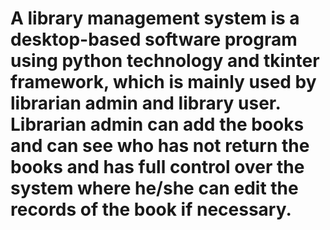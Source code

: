 # A library management system is a desktop-based software program using python technology and tkinter framework, which is mainly used by librarian admin and library user. Librarian admin can add the books and can see who has not return the books and has full control over the system where he/she can edit the records of the book if necessary.
